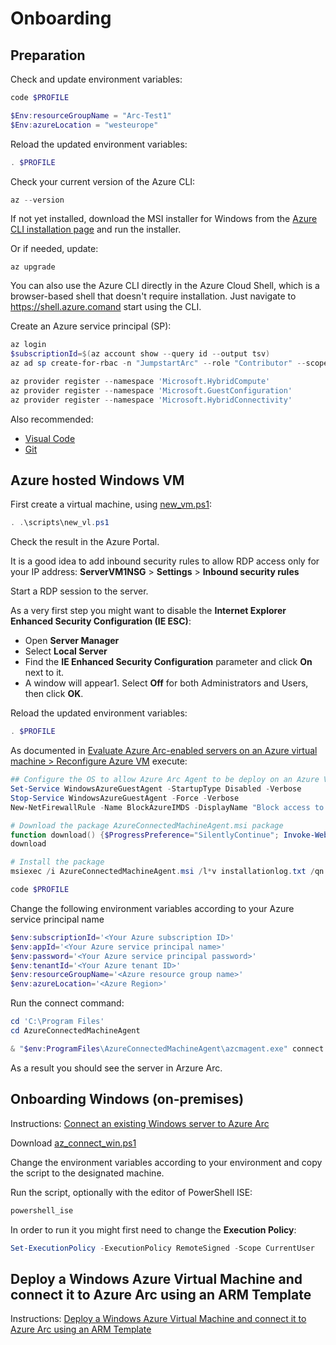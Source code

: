 # Onboarding

## Preparation

Check and update environment variables:
```powershell
code $PROFILE
```
```powershell
$Env:resourceGroupName = "Arc-Test1"
$Env:azureLocation = "westeurope"
```

Reload the updated environment variables:
```powershell
. $PROFILE
```

Check your current version of the Azure CLI:
```powershell
az --version
```

If not yet installed, download the MSI installer for Windows from the [Azure CLI installation page](https://learn.microsoft.com/en-us/cli/azure/install-azure-cli) and run the installer.

Or if needed, update:
```
az upgrade
```

You can also use the Azure CLI directly in the Azure Cloud Shell, which is a browser-based shell that doesn't require installation. Just navigate to https://shell.azure.comand start using the CLI.

Create an Azure service principal (SP):
```powershell
az login
$subscriptionId=$(az account show --query id --output tsv)
az ad sp create-for-rbac -n "JumpstartArc" --role "Contributor" --scopes "subscriptions/$subscriptionId"
```

```powershell
az provider register --namespace 'Microsoft.HybridCompute'
az provider register --namespace 'Microsoft.GuestConfiguration'
az provider register --namespace 'Microsoft.HybridConnectivity'
```

Also recommended:
- [Visual Code](https://code.visualstudio.com/download)
- [Git](https://git-scm.com/downloads)

## Azure hosted Windows VM

First create a virtual machine, using [new_vm.ps1](./scripts/new_vm.ps1):
```powershell
. .\scripts\new_vl.ps1
```

Check the result in the Azure Portal.

It is a good idea to add inbound security rules to allow RDP access only for your IP address: **ServerVM1NSG** > **Settings** > **Inbound security rules** 


Start a RDP session to the server.

As a very first step you might want to disable the **Internet Explorer Enhanced Security Configuration (IE ESC)**: 
- Open **Server Manager**
- Select **Local Server**
- Find the **IE Enhanced Security Configuration** parameter and click **On** next to it. 
- A window will appear1. Select **Off** for both Administrators and Users, then click **OK**.

Reload the updated environment variables:
```powershell
. $PROFILE
```

As documented in [Evaluate Azure Arc-enabled servers on an Azure virtual machine > Reconfigure Azure VM](https://learn.microsoft.com/en-us/azure/azure-arc/servers/plan-evaluate-on-azure-virtual-machine#reconfigure-azure-vm) execute:

```powershell
## Configure the OS to allow Azure Arc Agent to be deploy on an Azure VM
Set-Service WindowsAzureGuestAgent -StartupType Disabled -Verbose
Stop-Service WindowsAzureGuestAgent -Force -Verbose
New-NetFirewallRule -Name BlockAzureIMDS -DisplayName "Block access to Azure IMDS" -Enabled True -Profile Any -Direction Outbound -Action Block -RemoteAddress 169.254.169.254 

# Download the package AzureConnectedMachineAgent.msi package
function download() {$ProgressPreference="SilentlyContinue"; Invoke-WebRequest -Uri https://aka.ms/AzureConnectedMachineAgent -OutFile AzureConnectedMachineAgent.msi}
download

# Install the package
msiexec /i AzureConnectedMachineAgent.msi /l*v installationlog.txt /qn | Out-String
```

```powershell
code $PROFILE
```

Change the following environment variables according to your Azure service principal name
```powershell
$env:subscriptionId='<Your Azure subscription ID>'
$env:appId='<Your Azure service principal name>'
$env:password='<Your Azure service principal password>'
$env:tenantId='<Your Azure tenant ID>'
$env:resourceGroupName='<Azure resource group name>'
$env:azureLocation='<Azure Region>'
```

Run the connect command:
```powershell
cd 'C:\Program Files'
cd AzureConnectedMachineAgent

& "$env:ProgramFiles\AzureConnectedMachineAgent\azcmagent.exe" connect --service-principal-id $env:appId --service-principal-secret $env:password --resource-group $env:resourceGroupName --tenant-id $env:tenantId --location $env:azureLocation --subscription-id $env:subscriptionId
```
 As a result you should see the server in Arzure Arc.

 ## Onboarding Windows (on-premises)

Instructions: [Connect an existing Windows server to Azure Arc](https://azurearcjumpstart.io/azure_arc_jumpstart/azure_arc_servers/general/onboard_server_win)

Download [az_connect_win.ps1](https://github.com/microsoft/azure_arc/blob/main/azure_arc_servers_jumpstart/scripts/az_connect_win.ps1)

Change the environment variables according to your environment and copy the script to the designated machine.

Run the script, optionally with the editor of PowerShell ISE:
```powershell
powershell_ise
```

In order to run it you might first need to change the **Execution Policy**:
```powershell
Set-ExecutionPolicy -ExecutionPolicy RemoteSigned -Scope CurrentUser
```

## Deploy a Windows Azure Virtual Machine and connect it to Azure Arc using an ARM Template

Instructions: [Deploy a Windows Azure Virtual Machine and connect it to Azure Arc using an ARM Template](https://azurearcjumpstart.io/azure_arc_jumpstart/azure_arc_servers/azure/azure_arm_template_win)